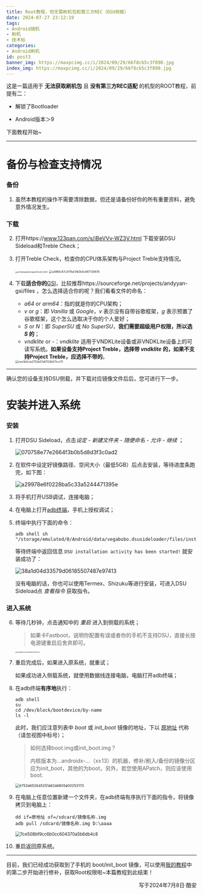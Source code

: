 ```yaml
---
title: Root教程，但无需刷机包和第三方REC（DSU侧载）
date: 2024-07-27 23:12:19
tags:
- Android搞机
- 刷机
- 技术帖
categories:
- Android刷机
id: post3
banner_img: https://maxpcimg.cc/i/2024/09/29/66f8cb5c3f890.jpg
index_img: https://maxpcimg.cc/i/2024/09/29/66f8cb5c3f890.jpg
---
```


这是一篇适用于 **无法获取刷机包** 且 **没有第三方REC适配** 的机型的ROOT教程，前提有二：

- 解锁了Bootloader

- Android版本＞9

下面教程开始~



------

# 备份与检查支持情况

### 备份

1. 虽然本教程的操作不需要清除数据，但还是请备份好你的所有重要资料，避免意外情况发生。

### 下载

2. 打开https://www.123pan.com/s/iBeVVv-WZ3V.html 下载安装DSU Sideload和Treble Check；

3. 打开Treble Check，检查你的CPU体系架构与Project Treble支持情况。

   <img src="https://img.picgo.net/2024/07/27/dc70a92ab1db72ab8a1313cf52744511f14510d93ac98d5.jpg" alt="dc70a92ab1db72ab8a1313cf5274451" style="zoom: 33%;" />

   <img src="https://img.picgo.net/2024/07/27/a4965c67c3f79af31b0b4c887726878a046ce43d6a17016.jpg" alt="a4965c67c3f79af31b0b4c887726878" style="zoom: 50%;" />

4. 下载**适合你的**[GSI](https://developer.android.google.cn/topic/generic-system-image?hl=zh-cn)，比较推荐https://sourceforge.net/projects/andyyan-gsi/files ，怎么选择适合你的呢？我们看看文件的命名：
   - *a64* or *arm64*：指的就是你的CPU架构；
   - *v* or *g*：即 *Vanilla* 或 *Google*，*v* 表示没有自带谷歌框架，*g* 表示预置了谷歌框架，这个怎么选取决于你的个人爱好；
   - *S* or *N*：即 *SuperSU* 或 *No SuperSU*，**我们需要超级用户权限，所以选 *S* 的**；
   - *vndklite* or *-*：*vndklite* 适用于VNDKLite设备或非VNDKLite设备上的可读写系统。**如果设备支持Project Treble，选择带 *vndklite* 的，如果不支持Project Treble，应选择不带的**。

   <img src="https://img.picgo.net/2024/07/28/cee3b5cfa2752b07a61125b57fcc17fb8ff0309142aa984.jpg" alt="cee3b5cfa2752b07a61125b57fcc17f" style="zoom: 50%;" />

------

确认您的设备支持DSU侧载，并下载对应镜像文件后后，您可进行下一步。

# 安装并进入系统

### 安装

1. 打开DSU Sideload，点击*设定 - 新建文件夹 - 随便命名 - 允许 - 继续* ；

   ![070758e77e2664f3b0b5d8d3f3c0ad2](https://img.picgo.net/2024/07/28/070758e77e2664f3b0b5d8d3f3c0ad2ee054a610aa13972.jpg)

2. 在软件中设定好镜像路径、空间大小（最低5GB）后点击安装，等待进度条跑完，如下图：

   ![a29978e6f0228ba5c33a5244471395e](https://img.picgo.net/2024/07/27/a29978e6f0228ba5c33a5244471395ecb10bfa955063c9b.jpg)

3. 将手机打开USB调试，连接电脑；
4. 在电脑上打开[adb终端](https://mrzzoxo.lanzoue.com/b02plghuh)，手机上授权调试；
5. 终端中执行下面的命令：

    ```shell
    adb shell sh "/storage/emulated/0/Android/data/vegabobo.dsusideloader/files/install"
    ```
    等待终端中返回信息 `DSU installation activity has been started!` 就安装成功了：
    
    ![38a1d04d33579d06185507487e97413](https://img.picgo.net/2024/07/28/38a1d04d33579d06185507487e97413bf0af4f7ec389e91.jpg)

    没有电脑的话，你也可以使用Termex、Shizuku等进行安装，可进入DSU Sideload点 *查看指令* 获取指令。
    
### 进入系统

6. 等待几秒钟，点击通知中的 *重启* 进入到侧载的系统；

   > 如果卡Fastboot，说明你配置有误或者你的手机不支持DSU，直接长按电源键重启后舍弃即可。

   <img src="https://img.picgo.net/2024/07/28/1e6d8938c1e5a59456f1974a42f1570e717b5b3c3a14109.jpg" alt="1e6d8938c1e5a59456f1974a42f1570" style="zoom:25%;" />

7. 重启完成后，如果进入原系统，就重试；

   如果成功进入侧载系统，就使用数据线连接电脑，电脑打开adb终端；

8. 在adb终端**有序地**执行：

   ```shell
   adb shell
   su
   cd /dev/block/bootdevice/by-name
   ls -l
   ```
   此时，我们应注意列表中 *boot* 或 *init_boot* 镜像的地址，下以 <u>原地址</u> 代称（请忽视图中标号）；

   > 如何选择boot.img或init_boot.img？
   >
   > 内核版本为...androidx-...（x≥13）的机器，修补/刷入/备份的镜像分区应为init_boot，其他的为boot，另外，若您使用APatch，则应该使用boot.

   <img src="https://img.picgo.net/2024/07/28/e752a652645251a82a6805a0025317317f897f3a023eb9c.jpg" alt="e752a652645251a82a6805a00253173" style="zoom: 67%;" />

9. 在电脑上任意位置新建一个文件夹，在adb终端有序执行下面的指令，将镜像拷贝到电脑上：

   ```shell
   dd if=原地址 of=/sdcard/镜像名称.img
   adb pull /sdcard/镜像名称.img D:\aaaa
   ```

   <img src="https://img.picgo.net/2024/07/28/7ce508bf9cc6b0cc604370a5b6db4c8f73e14cfe22c5266.jpg" alt="7ce508bf9cc6b0cc604370a5b6db4c8" style="zoom: 80%;" />

10. 重启返回原系统。

------

目前，我们已经成功获取到了手机的 boot/init_boot 镜像，可以使用[我的教程](https://www.coolapk.com/feed/57221213?shareKey=ODgyYzI3Y2VmZWExNjY4YTg3ZmM~&shareUid=18214705&shareFrom=com.coolapk.market_14.2.3)中的第二步开始进行修补，获取Root权限啦~本篇教程到此结束！

<p align=right>写于2024年7月8日·酷安</p>
